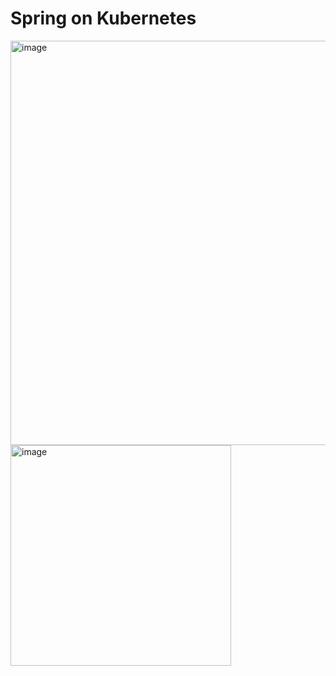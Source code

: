 # Spring on Kubernetes

<img width="647" alt="image" src="https://github.com/user-attachments/assets/80be0751-b560-4d57-bf6a-705322c1d048" />
<img width="353" alt="image" src="https://github.com/user-attachments/assets/133a2a74-53d9-4288-b77f-d8b8e0f23026" />

